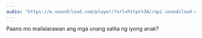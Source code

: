 ```yaml
---
audio: "https://w.soundcloud.com/player/?url=https%3A//api.soundcloud.com/tracks/1405592365%3Fsecret_token%3Ds-SL4Pj5EuEur&color=%23ff5500&auto_play=true&hide_related=false&show_comments=true&show_user=true&show_reposts=false&show_teaser=true&visual=true"
---
```


Paano mo mailalarawan ang mga unang salita ng iyong anak?